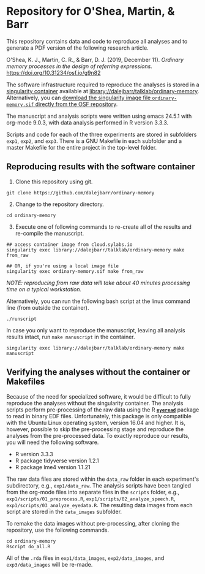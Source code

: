 # Repository for O'Shea, Martin, & Barr

This repository contains data and code to reproduce all analyses and to generate a PDF version of the following research article.

O'Shea, K. J., Martin, C. R., & Barr, D. J. (2019, December 11). *Ordinary memory processes in the design of referring expressions.* https://doi.org/10.31234/osf.io/g9n82

The software infrastructure required to reproduce the analyses is stored in a [singularity container](https://sylabs.io/singularity/) available at [library://dalejbarr/talklab/ordinary-memory](https://cloud.sylabs.io/library/_container/5ea9ff0fd0ff9c878fea5839). Alternatively, you can [download the singularity image file `ordinary-memory.sif` directly from the OSF repository](https://osf.io/89g5b/).

The manuscript and analysis scripts were written using emacs 24.5.1 with org-mode 9.0.3, with data analysis performed in R version 3.3.3.

Scripts and code for each of the three experiments are stored in subfolders `exp1`, `exp2`, and `exp3`.  There is a GNU Makefile in each subfolder and a master Makefile for the entire project in the top-level folder.

## Reproducing results with the software container

1. Clone this repository using git.

```
git clone https://github.com/dalejbarr/ordinary-memory
```

2. Change to the repository directory.

```
cd ordinary-memory
```

3. Execute one of following commands to re-create all of the results and re-compile the manuscript.

```
## access container image from cloud.sylabs.io
singularity exec library://dalejbarr/talklab/ordinary-memory make from_raw

## OR, if you're using a local image file
singularity exec ordinary-memory.sif make from_raw
```

*NOTE: reproducing from raw data will take about 40 minutes processing time on a typical workstation.*

Alternatively, you can run the following bash script at the linux command line (from outside the container).

```
./runscript
```

In case you only want to reproduce the manuscript, leaving all analysis results intact, run `make manuscript` in the container.

```
singularity exec library://dalejbarr/talklab/ordinary-memory make manuscript
```

## Verifying the analyses without the container or Makefiles

Because of the need for specialized software, it would be difficult to fully reproduce the analyses without the singularity container. The analysis scripts perform pre-processing of the raw data using the R [**`eyeread`**](https://github.com/dalejbarr/eyeread) package to read in binary EDF files. Unfortunately, this package is only compatible with the Ubuntu Linux operating system, version 16.04 and higher. It is, however, possible to skip the pre-processing stage and reproduce the analyses from the pre-processed data. To exactly reproduce our results, you will need the following software.

* R version 3.3.3
* R package tidyverse version 1.2.1
* R package lme4 version 1.1.21

The raw data files are stored within the `data_raw` folder in each experiment's subdirectory, e.g., `exp1/data_raw`. The analysis scripts have been tangled from the org-mode files into separate files in the `scripts` folder, e.g., `exp1/scripts/01_preprocess.R`, `exp1/scripts/02_analyze_speech.R`, `exp1/scripts/03_analyze_eyedata.R`.  The resulting data images from each script are stored in the `data_images` subfolder. 

To remake the data images without pre-processing, after cloning the repository, use the following commands.

```
cd ordinary-memory
Rscript do_all.R
```

All of the `.rda` files in `exp1/data_images`, `exp2/data_images`, and `exp3/data_images` will be re-made.
